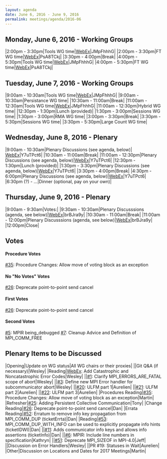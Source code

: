 ```yaml
---
layout: agenda
date: June 6, 2016 - June 9, 2016
permalink: meetings/agenda/2016-06
---
```


## Monday, June 6, 2016 - Working Groups

|2:00pm - 3:30pm|Tools WG time|[WebEx](https://cisco.webex.com/ciscosales/j.php?MTID=m04bbeb292282de876535d864a103ee05)|JMpFhhhG|
|2:00pm -   3:30pm|FT WG time|[WebEx](https://cisco.webex.com/ciscosales/j.php?MTID=m441f041e40eef2dc9206b012ae478930)|PsA8TCkj|
|3:30pm -   4:00pm|Break|
|4:00pm -   5:30pm|Tools WG time|[WebEx](https://cisco.webex.com/ciscosales/j.php?MTID=m04bbeb292282de876535d864a103ee05)|JMpFhhhG|
|4:00pm -   5:30pm|FT WG time|[WebEx](https://cisco.webex.com/ciscosales/j.php?MTID=m441f041e40eef2dc9206b012ae478930)|PsA8TCkj|



## Tuesday, June 7, 2016 - Working Groups

|9:00am - 10:30am|Tools WG time|[WebEx](https://cisco.webex.com/ciscosales/j.php?MTID=m0f6e91e92d02244e1be8c1b08f18b75f)|JMpFhhhG|
|9:00am - 10:30am|Persistance WG time|
|10:30am - 11:00am|Break|
|11:00am - 12:30am|Tools WG time|[WebEx](https://cisco.webex.com/ciscosales/j.php?MTID=m0f6e91e92d02244e1be8c1b08f18b75f)|JMpFhhhG|
|11:00am - 12:30pm|Hybrid WG time|
|12:30pm -  1:30pm|Lunch (provided)|
|1:30pm - 3:00pm|Sessions WG time|
|1:30pm - 3:00pm|RMA WG time|
|3:00pm - 3:30pm|Break|
|3:30pm - 5:30pm|Sessions WG time|
|3:30pm - 5:30pm|Large Count WG time|


## Wednesday, June 8, 2016 - Plenary

|9:00am - 10:30am|Plenary Discussions (see agenda, below)| [WebEx](https://cisco.webex.com/ciscosales/j.php?MTID=m97c5f23fde662d68019fa7f703f79de7)|Y7uTPct6|
|10:30am - 11:00am|Break|
|11:00am - 12:30pm|Plenary Discussions (see agenda, below)|[WebEx](https://cisco.webex.com/ciscosales/j.php?MTID=m97c5f23fde662d68019fa7f703f79de7)|Y7uTPct6|
|12:30pm -  1:30pm|Lunch (provided)|
|1:30pm - 3:30pm|Plenary Discussions (see agenda, below)|[WebEx](https://cisco.webex.com/ciscosales/j.php?MTID=m97c5f23fde662d68019fa7f703f79de7)|Y7uTPct6|
|3:30pm - 4:00pm|Break|
|4:30pm - 6:00pm|Plenary Discussions (see agenda, below)|[WebEx](https://cisco.webex.com/ciscosales/j.php?MTID=m97c5f23fde662d68019fa7f703f79de7)|Y7uTPct6|
|6:30pm (?) - ...|Dinner (optional, pay on your own)|

## Thursday, June 9, 2016 - Plenary

|9:00am - 9:30am|Votes:|
|9:30am - 10:30am|Plenary Discusssions (agenda, see below)|[WebEx](https://cisco.webex.com/ciscosales/j.php?MTID=maa91d7b8959b61546da865893bc88c15)|brBJra9y|
|10:30am - 11:00am|Break|
|11:00am - 12:00pm|Plenary Discusssions (agenda, see below)|[WebEx](https://cisco.webex.com/ciscosales/j.php?MTID=maa91d7b8959b61546da865893bc88c15)|brBJra9y|
|12:00pm|Close|

## Votes

#### Procedure Votes

[#35](https://github.com/mpi-forum/mpi-issues/issues/35): Procedure Changes: Allow move of voting block as an exception

#### No "No Votes" Votes

[#26](https://github.com/mpi-forum/mpi-issues/issues/26): Deprecate point-to-point send cancel

#### First Votes

[#26](https://github.com/mpi-forum/mpi-issues/issues/26): Deprecate point-to-point send cancel

#### Second Votes

[#5](https://github.com/mpi-forum/mpi-issues/issues/5): MPIR being_debugged
[#7](https://github.com/mpi-forum/mpi-issues/issues/7): Cleanup Advice and Definition of MPI_COMM_FREE

## Plenary Items to be Discussed

|Opening|Update on WG status|All WG chairs or their proxies|
||Git Q&A (if necessary)|Wesley|
|Reading|[WebEx](https://github.com/mpi-forum/mpi-issues/issues/28): Add Catastrophic and Noncatastrophic Error Codes|Wesley|
||[#1](https://github.com/mpi-forum/mpi-issues/issues/1): Clarify MPI_ERRORS_ARE_FATAL scope of abort|Wesley|
||[#3](https://github.com/mpi-forum/mpi-issues/issues/3): Define new MPI Error handler for subcommunicator abort|Wesley|
||[#20](https://github.com/mpi-forum/mpi-issues/issues/20): ULFM part 1|Aurelien|
||[#21](https://github.com/mpi-forum/mpi-issues/issues/21): ULFM part 2|Aurelien|
||[#22](https://github.com/mpi-forum/mpi-issues/issues/22): ULFM part 3|Aurelien|
|Procedures Reading|[#35](https://github.com/mpi-forum/mpi-issues/issues/35): Procedure Changes: Allow move of voting block as an exception|Martin|
|Refresher|[#25](https://github.com/mpi-forum/mpi-issues/issues/25): Adding Persistent Collective Communication|Tony|
|Change Reading|[#26](https://github.com/mpi-forum/mpi-issues/issues/26): Deprecate point-to-point send cancel|Dan|
|Errata Reading|[#52](https://github.com/mpi-forum/mpi-issues/issues/52): Erratum to remove info key propagation from MPI_COMM_DUP (ticketErrta)|Dan|
|Reading|[#53](https://github.com/mpi-forum/mpi-issues/issues/53): MPI_COMM_DUP_WITH_INFO can be used to explicitly propagate info hints (ticketIDWI)|Dan|
||[#11](https://github.com/mpi-forum/mpi-issues/issues/11): Adds communicator info keys and allows info assertions (ticketInfo)|Dan|
||[#6](https://github.com/mpi-forum/mpi-issues/issues/6): MPIR: Include line numbers in specification|Kathryn|
||[#51](https://github.com/mpi-forum/mpi-issues/issues/51): Deprecate MPI_SIZEOF in MPI-4.0|Jeff|
||Discussion on Error Handlers|Wesley|
||PR #19: Statuses in Wait|Aurelien|
|Other|Discussion on Locations and Dates for 2017 Meetings|Martin|
